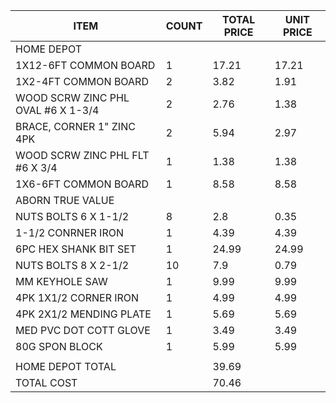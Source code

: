 




| ITEM                               | COUNT | TOTAL PRICE | UNIT PRICE |
|------------------------------------|-------|-------------|------------|
| HOME DEPOT                         |       |             |            |
| 1X12-6FT COMMON BOARD              | 1     | 17.21       | 17.21      |
| 1X2-4FT COMMON BOARD               | 2     | 3.82        | 1.91       |
| WOOD SCRW ZINC PHL OVAL #6 X 1-3/4 | 2     | 2.76        | 1.38       |
| BRACE, CORNER 1" ZINC 4PK          | 2     | 5.94        | 2.97       |
| WOOD SCRW ZINC PHL FLT #6 X 3/4    | 1     | 1.38        | 1.38       |
| 1X6-6FT COMMON BOARD               | 1     | 8.58        | 8.58       |
| ABORN TRUE VALUE                   |       |             |            |
| NUTS BOLTS 6 X 1-1/2               | 8     | 2.8         | 0.35       |
| 1-1/2 CONRNER IRON                 | 1     | 4.39        | 4.39       |
| 6PC HEX SHANK BIT SET              | 1     | 24.99       | 24.99      |
| NUTS BOLTS 8 X 2-1/2               | 10    | 7.9         | 0.79       |
| MM KEYHOLE SAW                     | 1     | 9.99        | 9.99       |
| 4PK 1X1/2 CORNER IRON              | 1     | 4.99        | 4.99       |
| 4PK 2X1/2 MENDING PLATE            | 1     | 5.69        | 5.69       |
| MED PVC DOT COTT GLOVE             | 1     | 3.49        | 3.49       |
| 80G SPON BLOCK                     | 1     | 5.99        | 5.99       |
|                                    |       |             |            |
| HOME DEPOT TOTAL                   |       | 39.69       |            |
| TOTAL COST                         |       | 70.46       |            |
